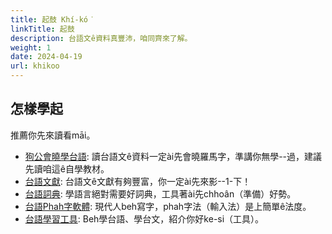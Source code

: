 ```yaml
---
title: 起鼓 Khí-kó͘
linkTitle: 起鼓
description: 台語文ê資料真豐沛，咱同齊來了解。
weight: 1
date: 2024-04-19
url: khikoo
---
```


## 怎樣學起

推薦你先來讀看māi。

- [狗公會曉學台語](/kauchai/): 讀台語文ê資料一定ài先會曉羅馬字，準講你無學--過，建議先讀咱這ê自學教材。
- [台語文獻](/chuliau/bunhian/): 台語文ê文獻有夠豐富，你一定ài先來影--1-下！
- [台語詞典](/chuliau/sutian/): 學語言絕對需要好詞典，工具著ài先chhoân（準備）好勢。
- [台語Phah字軟體](/chuliau/siataibun/phahjinngthe/): 現代人beh寫字，phah字法（輸入法）是上簡單ê法度。
- [台語學習工具](/chuliau/haksipkesi/): Beh學台語、學台文，紹介你好ke-si（工具）。
